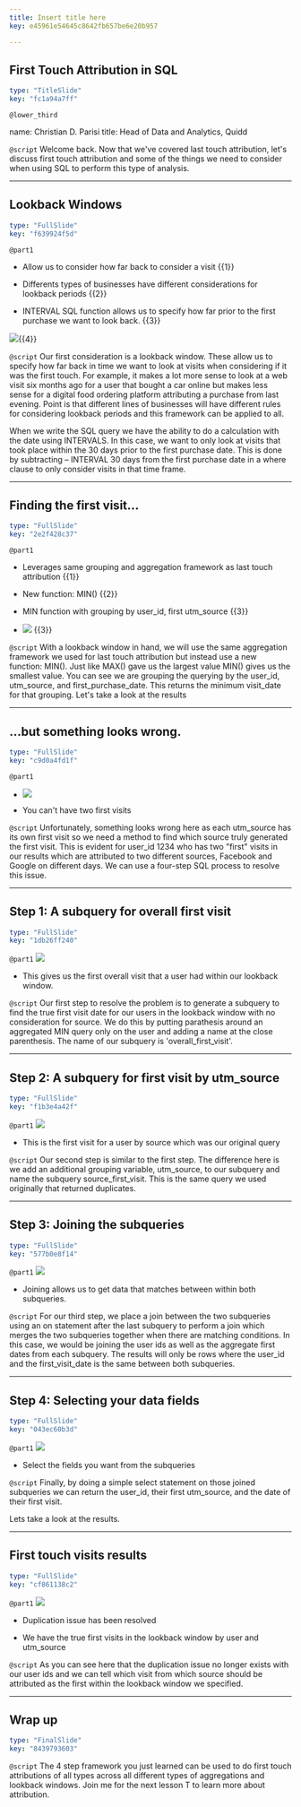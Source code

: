 ```yaml
---
title: Insert title here
key: e45961e54645c8642fb657be6e20b957

---
```

## First Touch Attribution in SQL

```yaml
type: "TitleSlide"
key: "fc1a94a7ff"
```

`@lower_third`

name: Christian D. Parisi
title: Head of Data and Analytics, Quidd


`@script`
Welcome back.  Now that we've covered last touch attribution, let's discuss first touch attribution and some of the things we need to consider when using SQL to perform this type of analysis.


---
## Lookback Windows

```yaml
type: "FullSlide"
key: "f639924f5d"
```

`@part1`
- Allow us to consider how far back to consider a visit {{1}}

- Differents types of businesses have different considerations for lookback periods  {{2}}


- INTERVAL SQL function allows us to specify how far prior to the first purchase we want to look back.  {{3}}

![](https://assets.datacamp.com/production/repositories/4453/datasets/97a4567b20f4af8515d9c6fc3912f47c20b905ff/interval%20sql.png){{4}}


`@script`
Our first consideration is a lookback window.  These allow us to specify how far back in time we want to look at visits when considering if it was the first touch.  For example, it makes a lot more sense to look at a web visit six months ago for a user that bought a car online but makes less sense for a digital food ordering platform attributing a purchase from last evening.  Point is that different lines of businesses will have different rules for considering lookback periods and this framework can be applied to all.

When we write the SQL query we have the ability to do a calculation with the date using INTERVALS.  In this case, we want to only look at visits that took place within the 30 days prior to the first purchase date.  This is done by subtracting – INTERVAL 30 days from the first purchase date in a where clause to only consider visits in that time frame.


---
## Finding the first visit...

```yaml
type: "FullSlide"
key: "2e2f428c37"
```

`@part1`
- Leverages same grouping and aggregation framework as last touch attribution {{1}}

- New function: MIN() {{2}}

- MIN function with grouping by user_id, first utm_source {{3}}

- ![](https://assets.datacamp.com/production/repositories/4453/datasets/78b02d4b494e28d25af865f640539c7f7a091a79/first_visit_by_source_and_user_id.png) {{3}}


`@script`
With a lookback window in hand, we will use the same aggregation framework we used for last touch attribution but instead use a new function: MIN().  Just like MAX() gave us the largest value MIN() gives us the smallest value.  You can see we are grouping the querying by the user_id, utm_source, and first_purchase_date.  This returns the minimum visit_date for that grouping.  Let's take a look at the results


---
## ...but something looks wrong.

```yaml
type: "FullSlide"
key: "c9d0a4fd1f"
```

`@part1`
- ![](https://assets.datacamp.com/production/repositories/4453/datasets/31f4997390c40860f10a671cf4cd00f2bd63f511/many_firsts_results.png)

- You can't have two first visits


`@script`
Unfortunately, something looks wrong here as each utm_source has its own first visit so we need a method to find which source truly generated the first visit.    This is evident for user_id 1234 who has two "first" visits in our results which are attributed to two different sources, Facebook and Google on different days.  We can use a four-step SQL process to resolve this issue.


---
## Step 1: A subquery for overall first visit

```yaml
type: "FullSlide"
key: "1db26ff240"
```

`@part1`
![](https://assets.datacamp.com/production/repositories/4453/datasets/e1ea53298691f6f93bb297093dd3fda90a6162ee/overall_first_visit_sub.png)

- This gives us the first overall visit that a user had within our lookback window.


`@script`
Our first step to resolve the problem is to generate a subquery to find the true first visit date for our users in the lookback window with no consideration for source.  We do this by putting parathesis around an aggregated MIN query only on the user and adding a name at the close parenthesis.   The name of our subquery is 'overall_first_visit'.


---
## Step 2: A subquery for first visit by utm_source

```yaml
type: "FullSlide"
key: "f1b3e4a42f"
```

`@part1`
![](https://assets.datacamp.com/production/repositories/4453/datasets/8d3dea32d4a6460bce03d770f5e4ce3485a32a42/first_source_visit_sub.png)

- This is the first visit for a user by source which was our original query


`@script`
Our second step is similar to the first step.  The difference here is we add an additional grouping variable, utm_source, to our subquery and name the subquery source_first_visit.    This is the same query we used originally that returned duplicates.


---
## Step 3: Joining the subqueries

```yaml
type: "FullSlide"
key: "577b0e8f14"
```

`@part1`
![](https://assets.datacamp.com/production/repositories/4453/datasets/9f15644d5ee15e9f34e0fce29413a30391b127cf/the_join.png)

- Joining allows us to get data that matches between within both subqueries.


`@script`
For our third step, we place a join between the two subqueries using an on statement after the last subquery to perform a join which merges the two subqueries together when there are matching conditions.  In this case, we would be joining the user ids as well as the aggregate first dates from each subquery.  The results will only be rows where the user_id and the first_visit_date is the same between both subqueries.


---
## Step 4: Selecting your data fields

```yaml
type: "FullSlide"
key: "043ec60b3d"
```

`@part1`
![](https://assets.datacamp.com/production/repositories/4453/datasets/0b9eca6c9c7979deba09073ddf252c4d2194b5be/select_subqueries.png)

- Select the fields you want from the subqueries


`@script`
Finally, by doing a simple select statement on those joined subqueries we can return the user_id, their first utm_source, and the date of their first visit.

Lets take a look at the results.


---
## First touch visits results

```yaml
type: "FullSlide"
key: "cf861138c2"
```

`@part1`
![](https://assets.datacamp.com/production/repositories/4453/datasets/19692139718b57e9f69f9a6fff926a62499e7e80/only_one_first_results.png)

- Duplication issue has been resolved

- We have the true first visits in the lookback window by user and utm_source


`@script`
As you can see here that the duplication issue no longer exists with our user ids and we can tell which visit from which source should be attributed as the first within the lookback window we specified.


---
## Wrap up

```yaml
type: "FinalSlide"
key: "8439793603"
```

`@script`
The 4 step framework you just learned can be used to do first touch attributions of all types across all different types of aggregations and lookback windows.  Join me for the next lesson T to learn more about attribution.

